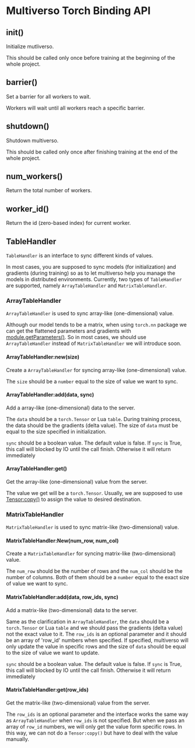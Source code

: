 # Multiverso Torch Binding API

## init()

Initialize mutliverso.

This should be called only once before training at the beginning of the whole
project.

## barrier()

Set a barrier for all workers to wait.

Workers will wait until all workers reach a specific barrier.

## shutdown()

Shutdown multiverso.

This should be called only once after finishing training at the end of the whole
project.

## num_workers()

Return the total number of workers.

## worker_id()

Return the id (zero-based index) for current worker.

## TableHandler

`TableHandler` is an interface to sync different kinds of values.

In most cases, you are supposed to sync models (for initialization) and
gradients (during training) so as to let multiverso help you manage the models
in distributed environments. Currently, two types of `TableHandler` are
supported, namely `ArrayTableHandler` and `MatrixTableHandler`.

### ArrayTableHandler

`ArrayTableHandler` is used to sync array-like (one-dimensional) value.

Although our model tends to be a matrix, when using `torch.nn` package we can
get the flattened parameters and gradients with
[module.getParameters()](https://github.com/torch/nn/blob/master/doc/module.md#flatparameters-flatgradparameters-getparameters).
So in most cases, we should use `ArrayTableHandler` instead of
`MatrixTableHandler` we will introduce soon.

#### ArrayTableHandler:new(size)

Create a `ArrayTableHandler` for syncing array-like (one-dimensional) value.

The `size` should be a `number` equal to the size of value we want to sync.

#### ArrayTableHandler:add(data, sync)

Add a array-like (one-dimensional) data to the server.

The `data` should be a `torch.Tensor` or Lua `table`. During training process,
the data should be the gradients (delta value). The size of `data` must be equal
to the size specified in initialization.

`sync` should be a boolean value. The default value is false. If `sync` is
True, this call will blocked by IO until the call finish.  Otherwise it will
return immediately

#### ArrayTableHandler:get()

Get the array-like (one-dimensional) value from the server.

The value we get will be a `torch.Tensor`. Usually, we are supposed to use
[Tensor:copy()](https://github.com/torch/torch7/blob/master/doc/tensor.md#self-copytensor)
to assign the value to desired destination.

### MatrixTableHandler

`MatrixTableHandler` is used to sync matrix-like (two-dimensional) value.

#### MatrixTableHandler:New(num_row, num_col)

Create a `MatrixTableHandler` for syncing matrix-like (two-dimensional) value.

The `num_row` should be the number of rows and the `num_col` should be the
number of columns. Both of them should be a `number` equal to the exact size of
value we want to sync.

#### MatrixTableHandler:add(data, row_ids, sync)

Add a matrix-like (two-dimensional) data to the server.

Same as the clarification in `ArrayTableHandler`, the `data` should be a
`torch.Tensor` or Lua `table` and we should pass the gradients (delta value) not
the exact value to it. The `row_ids` is an optional parameter and it should be
an array of 'row_id' numbers when specified. If specified, multiverso will only
update the value in specific rows and the size of `data` should be equal to the
size of value we want to update.

`sync` should be a boolean value. The default value is false. If `sync` is
True, this call will blocked by IO until the call finish.  Otherwise it will
return immediately

#### MatrixTableHandler:get(row_ids)

Get the matrix-like (two-dimensional) value from the server.

The `row_ids` is an optional parameter and the interface works the same way as
`ArrayTableHandler` when `row_ids` is not specified. But when we pass an array
of `row_id` numbers, we will only get the value form specific rows. In this way,
we can not do a `Tensor:copy()` but have to deal with the value manually.
